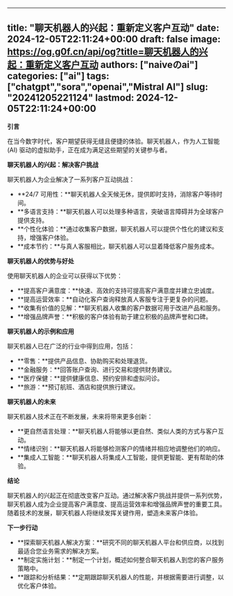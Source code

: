 
---
title: "聊天机器人的兴起：重新定义客户互动"
date: 2024-12-05T22:11:24+00:00
draft: false
image: https://og.g0f.cn/api/og?title=聊天机器人的兴起：重新定义客户互动
authors: ["naiveのai"]
categories: ["ai"]
tags: ["chatgpt","sora","openai","Mistral AI"]
slug: "20241205221124"
lastmod: 2024-12-05T22:11:24+00:00
---
**引言**

在当今数字时代，客户期望获得无缝且便捷的体验。聊天机器人，作为人工智能 (AI) 驱动的虚拟助手，正在成为满足这些期望的关键参与者。

**聊天机器人的兴起：解决客户挑战**

聊天机器人为企业解决了一系列客户互动挑战：

* **24/7 可用性：**聊天机器人全天候无休，提供即时支持，消除客户等待时间。
* **多语言支持：**聊天机器人可以处理多种语言，突破语言障碍并为全球客户提供支持。
* **个性化体验：**通过收集客户数据，聊天机器人可以提供个性化的建议和支持，增强客户体验。
* **成本节约：**与真人客服相比，聊天机器人可以显着降低客户服务成本。

**聊天机器人的优势与好处**

使用聊天机器人的企业可以获得以下优势：

* **提高客户满意度：**快速、高效的支持可提高客户满意度并建立忠诚度。
* **提高运营效率：**自动化客户查询释放真人客服专注于更复杂的问题。
* **收集有价值的见解：**聊天机器人收集的客户数据可用于改进产品和服务。
* **增强品牌声誉：**积极的客户体验有助于建立积极的品牌声誉和口碑。

**聊天机器人的示例和应用**

聊天机器人已在广泛的行业中得到应用，包括：

* **零售：**提供产品信息、协助购买和处理退货。
* **金融服务：**回答账户查询、进行交易和提供财务建议。
* **医疗保健：**提供健康信息、预约安排和虚拟问诊。
* **旅游：**预订航班、酒店和提供旅行建议。

**聊天机器人的未来**

聊天机器人技术正在不断发展，未来将带来更多创新：

* **更自然语言处理：**聊天机器人将能够以更自然、类似人类的方式与客户互动。
* **情绪识别：**聊天机器人将能够检测客户的情绪并相应地调整他们的响应。
* **集成人工智能：**聊天机器人将集成人工智能，提供更智能、更有帮助的体验。

**结论**

聊天机器人的兴起正在彻底改变客户互动。通过解决客户挑战并提供一系列优势，聊天机器人成为企业提高客户满意度、提高运营效率和增强品牌声誉的重要工具。随着技术的发展，聊天机器人将继续发挥关键作用，塑造未来客户体验。

**下一步行动**

* **探索聊天机器人解决方案：**研究不同的聊天机器人平台和供应商，以找到最适合您业务需求的解决方案。
* **制定实施计划：**制定一个计划，概述如何整合聊天机器人到您的客户服务策略中。
* **跟踪和分析结果：**定期跟踪聊天机器人的性能，并根据需要进行调整，以优化客户体验。